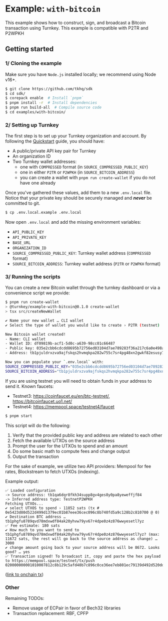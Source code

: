 # Example: `with-bitcoin`

This example shows how to construct, sign, and broadcast a Bitcoin transaction using Turnkey. This example is compatible with P2TR and P2WPKH

## Getting started

### 1/ Cloning the example

Make sure you have `Node.js` installed locally; we recommend using Node v16+.

```bash
$ git clone https://github.com/tkhq/sdk
$ cd sdk/
$ corepack enable  # Install `pnpm`
$ pnpm install -r  # Install dependencies
$ pnpm run build-all  # Compile source code
$ cd examples/with-bitcoin/
```

### 2/ Setting up Turnkey

The first step is to set up your Turnkey organization and account. By following the [Quickstart](https://docs.turnkey.com/getting-started/quickstart) guide, you should have:

- A public/private API key pair for Turnkey
- An organization ID
- Two Turnkey wallet addresses:
  - one with `COMPRESSED` format (in `SOURCE_COMPRESSED_PUBLIC_KEY`)
  - one in either `P2TR` or `P2WPKH` (in `SOURCE_BITCOIN_ADDRESS`)
  - you can create a wallet with `pnpm run create-wallet` if you do not have one already

Once you've gathered these values, add them to a new `.env.local` file. Notice that your private key should be securely managed and **_never_** be committed to git.

```bash
$ cp .env.local.example .env.local
```

Now open `.env.local` and add the missing environment variables:

- `API_PUBLIC_KEY`
- `API_PRIVATE_KEY`
- `BASE_URL`
- `ORGANIZATION_ID`
- `SOURCE_COMPRESSED_PUBLIC_KEY`: Turnkey wallet address (`COMPRESSED` format)
- `SOURCE_BITCOIN_ADDRESS`: Turnkey wallet address (`P2TR` or `P2WPKH` format)

### 3/ Running the scripts

You can create a new Bitcoin wallet through the turnkey dashboard or via a convenience script we provide:
```bash
$ pnpm run create-wallet
> @turnkey/example-with-bitcoin@0.1.0 create-wallet
> tsx src/createNewWallet

✔ Name your new wallet … CLI wallet
✔ Select the type of wallet you would like to create › P2TR (testnet)

New Bitcoin wallet created!
- Name: CLI wallet
- Wallet ID: df09819b-acf1-5d0c-a639-98cc01c66487
- Public key: 035e2cbb6cdcdd8695b72756ed03104d7ae789283f36a217c6a0e498a7f9044e04
- Address: tb1pjuldrxzva9ajfskqs2hvmqkpa282w755c7sr4pg48xn2gwkf82esusy7z9

Now you can populate your `.env.local` with:
SOURCE_COMPRESSED_PUBLIC_KEY="035e2cbb6cdcdd8695b72756ed03104d7ae789283f36a217c6a0e498a7f9044e04"
SOURCE_BITCOIN_ADDRESS="tb1pjuldrxzva9ajfskqs2hvmqkpa282w755c7sr4pg48xn2gwkf82esusy7z9"
```

If you are using testnet you will need to obtain funds in your address to send it. Known faucets:
  - Testnet3: https://coinfaucet.eu/en/btc-testnet/, https://bitcoinfaucet.uo1.net/
  - Testnet4: https://mempool.space/testnet4/faucet

```bash
$ pnpm start
```

This script will do the following:

1. Verify that the provided public key and address are related to each other
2. Fetch the available UTXOs on the source address
2. Prompt the user for the UTXOs to spend and an amount
3. Do some basic math to compute fees and change output
4. Output the transaction

For the sake of example, we utilize two API providers: Mempool for fee rates, Blockstream to fetch UTXOs (indexing).

Example output:

```
✅ Loaded configuration
-> Source address: tb1qa6dqr8fkh34supp8gv4ges8y0pa8yeweffjf84
-> Inferred address type: TestnetP2WPKH
Fetching UTXOs...
✔ select UTXOS to spend › 11852 sats (tx # 0e5423d80d522d499d1379ec01b87eee36cec096c8b740fd5a9c128b2c810700 @ 0)
✔ Destination BTC address … tb1phgfu8789qvd78mdxwdf84ak20yhvw79yv67r4dpe0z4z876wwyesetl7yz
✅ Fee estimate: 180 sats
✔ How much to you want to send to tb1phgfu8789qvd78mdxwdf84ak20yhvw79yv67r4dpe0z4z876wwyesetl7yz? (max: 11672 sats, the rest will go back to the source address as change) … 3000
✔ change amount going back to your source address will be 8672. Looks good? … yes
✅ Transaction signed! To broadcast it, copy and paste the hex payload to https://mempool.space/testnet/tx/push
020000000001010007812c8b129c5afd40b7c896c0ce36ee7eb801ec79139d492d520dd823540e0000000000ffffffff02b80b000000000000225120ba13c3f8e5031be3eda673527af6ca792ec778a466bc3ab43978aa23fb4e7133e021000000000000160014ee9a019d36bc6b0e0427432a8cc0e4787a7265d902483045022100ba2189eb309bd9c1e417c50bd30e77b76faf565dd5b0f987bb991bb44312adf502200d15292e21380984a1d3cd4ad203ac1bcb632bdd0d3772eaf6f532dce53c8ca30121036f9d88ee0cceaffb044b1c113bbe6e48e8660fb6ef731d267c8ce7e3df8c10c700000000
```
([link to onchain tx](https://mempool.space/testnet/tx/6bcd8e6f7a88a26d6da28ce426c8cde628ce13408ca53a576be6304920d62cbf))

### Other

Remaining TODOs:

- Remove usage of ECPair in favor of Bech32 libraries
- Transaction replacement: RBF, CPFP
